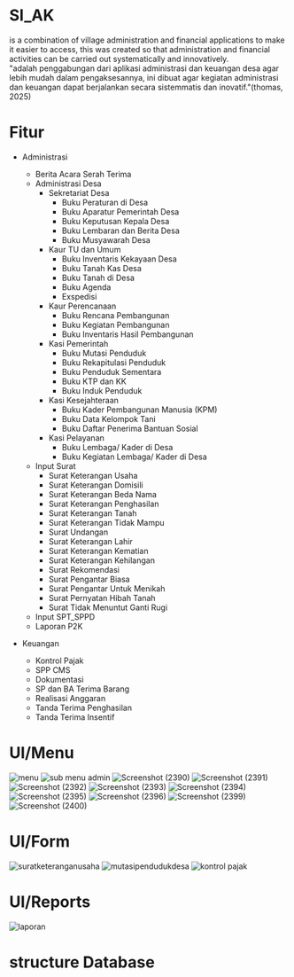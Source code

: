 # SI_AK
is a combination of village administration and financial applications to make it easier to access, this was created so that administration and financial activities can be carried out systematically and innovatively.
</br>
"adalah penggabungan dari aplikasi administrasi dan keuangan desa agar lebih mudah dalam pengaksesannya, ini dibuat agar kegiatan administrasi dan keuangan dapat berjalankan secara sistemmatis dan inovatif."(thomas, 2025)


# Fitur
- Administrasi
  - Berita Acara Serah Terima
  - Administrasi Desa
    - Sekretariat Desa
      - Buku Peraturan di Desa
      - Buku Aparatur Pemerintah Desa
      - Buku Keputusan Kepala Desa
      - Buku Lembaran dan Berita Desa
      - Buku Musyawarah Desa
    - Kaur TU dan Umum
      - Buku Inventaris Kekayaan Desa
      - Buku Tanah Kas Desa
      - Buku Tanah di Desa
      - Buku Agenda
      - Exspedisi
    - Kaur Perencanaan
      - Buku Rencana Pembangunan
      - Buku Kegiatan Pembangunan
      - Buku Inventaris Hasil Pembangunan
    - Kasi Pemerintah
      - Buku Mutasi Penduduk
      - Buku Rekapitulasi Penduduk
      - Buku Penduduk Sementara
      - Buku KTP dan KK
      - Buku Induk Penduduk
    - Kasi Kesejahteraan
      - Buku Kader Pembangunan Manusia (KPM)
      - Buku Data Kelompok Tani
      - Buku Daftar Penerima Bantuan Sosial
    - Kasi Pelayanan
      - Buku Lembaga/ Kader di Desa
      - Buku Kegiatan Lembaga/ Kader di Desa
  - Input Surat
    - Surat Keterangan Usaha
    - Surat Keterangan Domisili
    - Surat Keterangan Beda Nama
    - Surat Keterangan Penghasilan
    - Surat Keterangan Tanah
    - Surat Keterangan Tidak Mampu
    - Surat Undangan
    - Surat Keterangan Lahir
    - Surat Keterangan Kematian
    - Surat Keterangan Kehilangan
    - Surat Rekomendasi
    - Surat Pengantar Biasa
    - Surat Pengantar Untuk Menikah
    - Surat Pernyatan Hibah Tanah
    - Surat Tidak Menuntut Ganti Rugi
  - Input SPT_SPPD
  - Laporan P2K
    
- Keuangan
  - Kontrol Pajak
  - SPP CMS
  - Dokumentasi
  - SP dan BA Terima Barang
  - Realisasi Anggaran
  - Tanda Terima Penghasilan
  - Tanda Terima Insentif
    
# UI/Menu
   ![menu](https://github.com/user-attachments/assets/2dc7176d-8b69-46a0-81bf-4e6abc30b52f)
   ![sub menu admin](https://github.com/user-attachments/assets/c8b5cb78-0df8-4e32-9b1b-6a6de2af27e5)
   ![Screenshot (2390)](https://github.com/user-attachments/assets/b78e49d0-bef6-4b36-be55-33cf5729017c)
   ![Screenshot (2391)](https://github.com/user-attachments/assets/401d409e-d9d4-4a6c-ab64-eba0cfecfe59)
   ![Screenshot (2392)](https://github.com/user-attachments/assets/43830256-461a-4f00-8842-1cb8952d714a)
   ![Screenshot (2393)](https://github.com/user-attachments/assets/7bf31769-9043-4f19-9bd3-131a6077ca9c)
   ![Screenshot (2394)](https://github.com/user-attachments/assets/3e2a058c-e043-4950-88d6-47a8dd083725)
   ![Screenshot (2395)](https://github.com/user-attachments/assets/39afee2e-0621-4d6d-8c55-199b853c8183)
   ![Screenshot (2396)](https://github.com/user-attachments/assets/b55f3a3c-5465-48e9-9be7-679df744496e)
   ![Screenshot (2399)](https://github.com/user-attachments/assets/fd274c98-709f-4c35-848f-b055bbbed54f)
   ![Screenshot (2400)](https://github.com/user-attachments/assets/1d54cb2d-9e40-4a1c-859a-fc5e148e601b)

# UI/Form
   ![suratketeranganusaha](https://github.com/user-attachments/assets/c56e7ecd-ddf3-45d6-a221-a23fbdc0f627)
   ![mutasipendudukdesa](https://github.com/user-attachments/assets/a10c5037-e537-46f5-910d-67d63f4893b4)
   ![kontrol pajak](https://github.com/user-attachments/assets/bd6978c1-1a99-4b63-96fb-a98fa123dd61)
   
# UI/Reports
   ![laporan](https://github.com/user-attachments/assets/3eb6aa00-452e-4095-bdfe-86dbbb26458e)

# structure Database
